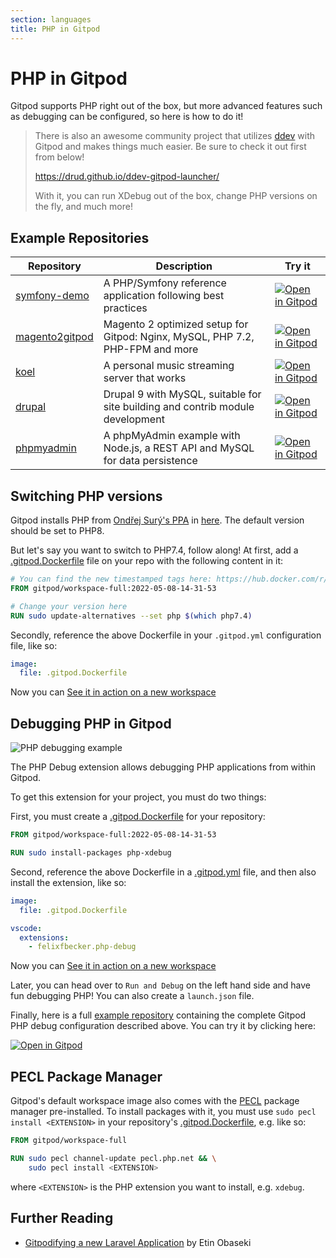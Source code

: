 ```yaml
---
section: languages
title: PHP in Gitpod
---
```


<script context="module">
  export const prerender = true;
</script>

# PHP in Gitpod

Gitpod supports PHP right out of the box, but more advanced features such as debugging can be configured, so here is how to do it!

> There is also an awesome community project that utilizes [ddev](https://github.com/drud/ddev) with Gitpod and makes things much easier.
> Be sure to check it out first from below!
>
> https://drud.github.io/ddev-gitpod-launcher/
>
> With it, you can run XDebug out of the box, change PHP versions on the fly, and much more!

## Example Repositories

<div class="overflow-x-auto">

| Repository                                                         | Description                                                                    | Try it                                                                                                                                        |
| ------------------------------------------------------------------ | ------------------------------------------------------------------------------ | --------------------------------------------------------------------------------------------------------------------------------------------- |
| [symfony-demo](https://github.com/gitpod-io/symfony-demo)          | A PHP/Symfony reference application following best practices                   | [![Open in Gitpod](https://gitpod.io/button/open-in-gitpod.svg)](https://gitpod.io/#https://github.com/gitpod-io/symfony-demo)                |
| [magento2gitpod](https://github.com/nemke82/magento2gitpod)        | Magento 2 optimized setup for Gitpod: Nginx, MySQL, PHP 7.2, PHP-FPM and more  | [![Open in Gitpod](https://gitpod.io/button/open-in-gitpod.svg)](https://gitpod.io/#https://github.com/nemke82/magento2gitpod)                |
| [koel](https://github.com/phanan/koel)                             | A personal music streaming server that works                                   | [![Open in Gitpod](https://gitpod.io/button/open-in-gitpod.svg)](https://gitpod.io/#https://github.com/phanan/koel)                           |
| [drupal](https://github.com/bserem/gitpod-drupal-mysql-starterkit) | Drupal 9 with MySQL, suitable for site building and contrib module development | [![Open in Gitpod](https://gitpod.io/button/open-in-gitpod.svg)](https://gitpod.io/#https://github.com/bserem/gitpod-drupal-mysql-starterkit) |
| [phpmyadmin](https://github.com/apolopena/gitpod-phpmyadmin)       | A phpMyAdmin example with Node.js, a REST API and MySQL for data persistence   | [![Open in Gitpod](https://gitpod.io/button/open-in-gitpod.svg)](https://gitpod.io/#https://github.com/apolopena/gitpod-phpmyadmin)           |

</div>

## Switching PHP versions

Gitpod installs PHP from [Ondřej Surý's PPA](https://launchpad.net/~ondrej/+archive/ubuntu/php) in [here](https://github.com/gitpod-io/workspace-images/blob/main/chunks/tool-nginx/Dockerfile). The default version should be set to PHP8.

But let's say you want to switch to PHP7.4, follow along!
At first, add a [.gitpod.Dockerfile](/docs/config-docker) file on your repo with the following content in it:

```dockerfile
# You can find the new timestamped tags here: https://hub.docker.com/r/gitpod/workspace-full/tags
FROM gitpod/workspace-full:2022-05-08-14-31-53

# Change your version here
RUN sudo update-alternatives --set php $(which php7.4)
```

Secondly, reference the above Dockerfile in your `.gitpod.yml` configuration file, like so:

```yaml
image:
  file: .gitpod.Dockerfile
```

Now you can [See it in action on a new workspace](/docs/references/gitpod-yml#see-it-in-action)

## Debugging PHP in Gitpod

![PHP debugging example](../../../static/images/docs/phpDebug.png)

The PHP Debug extension allows debugging PHP applications from within Gitpod.

To get this extension for your project, you must do two things:

First, you must create a [.gitpod.Dockerfile](/docs/config-docker) for your repository:

```dockerfile
FROM gitpod/workspace-full:2022-05-08-14-31-53

RUN sudo install-packages php-xdebug
```

Second, reference the above Dockerfile in a [.gitpod.yml](/docs/references/gitpod-yml) file, and then also install the extension, like so:

```yaml
image:
  file: .gitpod.Dockerfile

vscode:
  extensions:
    - felixfbecker.php-debug
```

Now you can [See it in action on a new workspace](/docs/references/gitpod-yml#see-it-in-action)

Later, you can head over to `Run and Debug` on the left hand side and have fun debugging PHP! You can also create a `launch.json` file.

Finally, here is a full [example repository](https://github.com/gitpod-io/Gitpod-PHP-Debug) containing the complete Gitpod PHP debug configuration described above. You can try it by clicking here:

[![Open in Gitpod](https://gitpod.io/button/open-in-gitpod.svg)](https://gitpod.io/#https://github.com/gitpod-io/Gitpod-PHP-Debug)

## PECL Package Manager

Gitpod's default workspace image also comes with the [PECL](https://pecl.php.net/) package manager pre-installed. To install packages with it, you must use `sudo pecl install <EXTENSION>` in your repository's [.gitpod.Dockerfile](/docs/config-docker), e.g. like so:

```dockerfile
FROM gitpod/workspace-full

RUN sudo pecl channel-update pecl.php.net && \
    sudo pecl install <EXTENSION>
```

where `<EXTENSION>` is the PHP extension you want to install, e.g. `xdebug`.

## Further Reading

- <a class="no-nowrap" href="https://notes.etin.space/posts/gitpodifying-a-new-laravel-application">Gitpodifying a new Laravel Application</a> by Etin Obaseki
